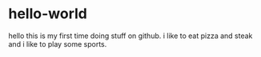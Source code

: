 # hello-world

hello this is my first time doing stuff on github. i like to eat pizza and steak and i like to play some sports.
